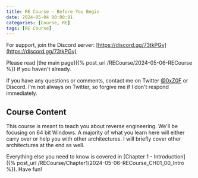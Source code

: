 ```yaml
---
title: RE Course - Before You Begin
date: 2024-05-04 00:00:01
categories: [Course, RE]
tags: [RE Course]
---
```


For support, join the Discord server: [https://discord.gg/73tkPGv](https://discord.gg/73tkPGv)

Please read [the main page]({% post_url /RECourse/2024-05-06-RECourse %}) if you haven't already.

If you have any questions or comments, contact me on Twitter [@0xZ0F](https://twitter.com/0xZ0F) or Discord. I'm not always on Twitter, so forgive me if I don't respond immediately.

## Course Content
This course is meant to teach you about reverse engineering. We'll be focusing on 64 bit Windows. A majority of what you learn here will either carry over or help you with other architectures. I will briefly cover other architectures at the end as well.

Everything else you need to know is covered in [Chapter 1 - Introduction]({% post_url /RECourse/Chapter1/2024-05-06-RECourse_CH01_00_Intro %}). Have fun!